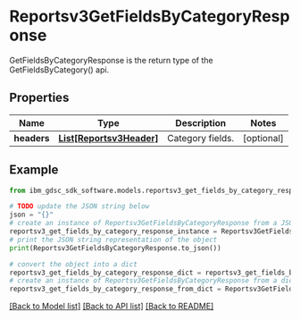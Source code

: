 # Reportsv3GetFieldsByCategoryResponse

GetFieldsByCategoryResponse is the return type of the GetFieldsByCategory() api.

## Properties

Name | Type | Description | Notes
------------ | ------------- | ------------- | -------------
**headers** | [**List[Reportsv3Header]**](Reportsv3Header.md) | Category fields. | [optional] 

## Example

```python
from ibm_gdsc_sdk_software.models.reportsv3_get_fields_by_category_response import Reportsv3GetFieldsByCategoryResponse

# TODO update the JSON string below
json = "{}"
# create an instance of Reportsv3GetFieldsByCategoryResponse from a JSON string
reportsv3_get_fields_by_category_response_instance = Reportsv3GetFieldsByCategoryResponse.from_json(json)
# print the JSON string representation of the object
print(Reportsv3GetFieldsByCategoryResponse.to_json())

# convert the object into a dict
reportsv3_get_fields_by_category_response_dict = reportsv3_get_fields_by_category_response_instance.to_dict()
# create an instance of Reportsv3GetFieldsByCategoryResponse from a dict
reportsv3_get_fields_by_category_response_from_dict = Reportsv3GetFieldsByCategoryResponse.from_dict(reportsv3_get_fields_by_category_response_dict)
```
[[Back to Model list]](../README.md#documentation-for-models) [[Back to API list]](../README.md#documentation-for-api-endpoints) [[Back to README]](../README.md)


